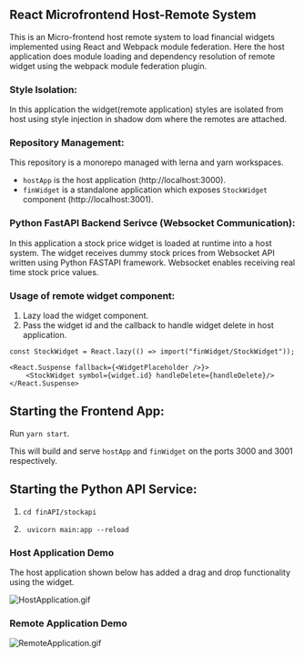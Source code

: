 ## React Microfrontend Host-Remote System

This is an Micro-frontend host remote system to load financial widgets implemented using React and Webpack module federation. Here the host application does module loading and dependency resolution of remote widget using the webpack module federation plugin.

### Style Isolation:
In this application the widget(remote application) styles are isolated from host using style injection in shadow dom where the remotes are attached.

### Repository Management: 
This repository is a monorepo managed with lerna and yarn workspaces.

- `hostApp` is the host application (http://localhost:3000).
- `finWidget` is a standalone application which exposes `StockWidget` component (http://localhost:3001).

### Python FastAPI Backend Serivce (Websocket Communication):
In this application a stock price widget is loaded at runtime into a host system. The widget receives dummy stock prices from Websocket API written using Python FASTAPI framework. Websocket enables receiving real time stock price values.


### Usage of remote widget component:
1. Lazy load the widget component.
2. Pass the widget id and the callback to handle widget delete in host application.

```
const StockWidget = React.lazy(() => import("finWidget/StockWidget"));

<React.Suspense fallback={<WidgetPlaceholder />}>
    <StockWidget symbol={widget.id} handleDelete={handleDelete}/>
</React.Suspense>
```

## Starting the Frontend App:

Run `yarn start`.

This will build and serve `hostApp` and `finWidget` on the ports 3000 and 3001 respectively.

## Starting the Python API Service:

1. `cd finAPI/stockapi`

2. ` uvicorn main:app --reload`

### Host Application Demo

The host application shown below has added a drag and drop functionality using the widget.

![HostApplication.gif](https://github.com/madhavms/react-host-remote/blob/main/img/HostApplication.gif)

### Remote Application Demo

![RemoteApplication.gif](https://github.com/madhavms/react-host-remote/blob/main/img/RemoteApplication.gif)
